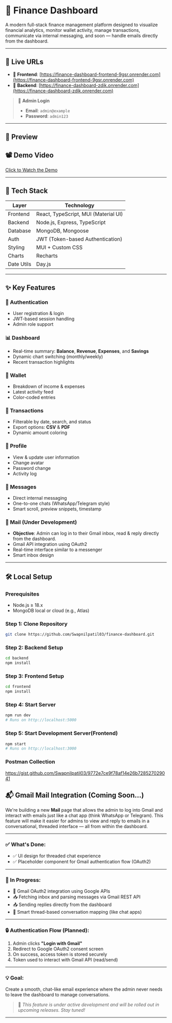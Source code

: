 # 💼 Finance Dashboard

A modern full-stack finance management platform designed to visualize financial analytics, monitor wallet activity, manage transactions, communicate via internal messaging, and soon — handle emails directly from the dashboard.

---

## 🔗 Live URLs

- 🔹 **Frontend**: [https://finance-dashboard-frontend-9gsr.onrender.com](https://finance-dashboard-frontend-9gsr.onrender.com)
- 🔹 **Backend**: [https://finance-dashboard-zdik.onrender.com](https://finance-dashboard-zdik.onrender.com)

> 🧪 **Admin Login**
>
> - **Email**: `admin@example`  
> - **Password**: `admin123`

---

## 🎥 Preview
## 📽️ Demo Video
[Click to Watch the Demo](https://github.com/Swapnilpatil03/finance-dashboard/releases/download/v1.0.0/React.App.-.Google.Chrome.2025-06-30.00-01-21.mp4)








---

## 🧰 Tech Stack

| Layer     | Technology                              |
|-----------|------------------------------------------|
| Frontend  | React, TypeScript, MUI (Material UI)     |
| Backend   | Node.js, Express, TypeScript             |
| Database  | MongoDB, Mongoose                        |
| Auth      | JWT (Token-based Authentication)         |
| Styling   | MUI + Custom CSS                         |
| Charts    | Recharts                                 |
| Date Utils| Day.js                                   |

---

## ✨ Key Features

### 🔐 Authentication
- User registration & login
- JWT-based session handling
- Admin role support

### 📊 Dashboard
- Real-time summary: **Balance**, **Revenue**, **Expenses**, and **Savings**
- Dynamic chart switching (monthly/weekly)
- Recent transaction highlights

### 💼 Wallet
- Breakdown of income & expenses
- Latest activity feed
- Color-coded entries

### 📁 Transactions
- Filterable by date, search, and status
- Export options: **CSV** & **PDF**
- Dynamic amount coloring

### 👤 Profile
- View & update user information
- Change avatar
- Password change
- Activity log

### 💬 Messages
- Direct internal messaging
- One-to-one chats (WhatsApp/Telegram style)
- Smart scroll, preview snippets, timestamp

### 📧 Mail (Under Development)
- **Objective**: Admin can log in to their Gmail inbox, read & reply directly from the dashboard.
- Gmail API integration using OAuth2
- Real-time interface similar to a messenger
- Smart inbox design

---

## 🛠️ Local Setup

### Prerequisites
- Node.js ≥ 18.x
- MongoDB local or cloud (e.g., Atlas)

### Step 1: Clone Repository

```bash
git clone https://github.com/Swapnilpatil03/finance-dashboard.git
````

### Step 2: Backend Setup 

```` bash
cd backend
npm install
````

### Step 3: Frontend Setup

```` bash
cd frontend
npm install
````

### Step 4: Start Server

````bash
npm run dev
# Runs on http://localhost:5000
````

### Step 5: Start Development Server(Frontend)
````bash
npm start
# Runs on http://localhost:3000
````


### Postman Collection
https://gist.github.com/Swapnilpatil03/9772e7ce9f78af14e26b728527029041


## 📬 Gmail Mail Integration (Coming Soon...)

We're building a new **Mail** page that allows the admin to log into Gmail and interact with emails just like a chat app (think WhatsApp or Telegram). This feature will make it easier for admins to view and reply to emails in a conversational, threaded interface — all from within the dashboard.

---

### ✅ What's Done:

- ✅ UI design for threaded chat experience  
- ✅ Placeholder component for Gmail authentication flow (OAuth2)

---

### 🔧 In Progress:

- 🔄 Gmail OAuth2 integration using Google APIs  
- 📥 Fetching inbox and parsing messages via Gmail REST API  
- 📤 Sending replies directly from the dashboard  
- 🔁 Smart thread-based conversation mapping (like chat apps)

---

### 🔒 Authentication Flow (Planned):

1. Admin clicks **"Login with Gmail"**
2. Redirect to Google OAuth2 consent screen
3. On success, access token is stored securely
4. Token used to interact with Gmail API (read/send)

---

### 💡 Goal:

Create a smooth, chat-like email experience where the admin never needs to leave the dashboard to manage conversations.

> 🚧 *This feature is under active development and will be rolled out in upcoming releases. Stay tuned!*

---


